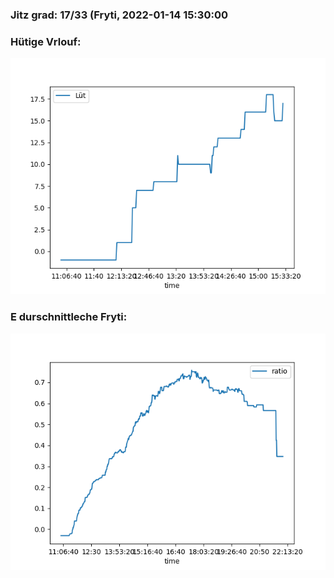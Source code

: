 ### Jitz grad: 17/33 (Fryti, 2022-01-14 15:30:00

### Hütige Vrlouf:
![Graph](Today.png)

### E durschnittleche Fryti:
![Graph](Fryti.png)